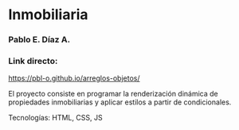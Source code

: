 # Inmobiliaria

### Pablo E. Díaz A.

### Link directo:

https://pbl-o.github.io/arreglos-objetos/


El proyecto consiste en programar la renderización dinámica de propiedades inmobiliarias y aplicar estilos a partir de condicionales.

Tecnologías: HTML, CSS, JS
